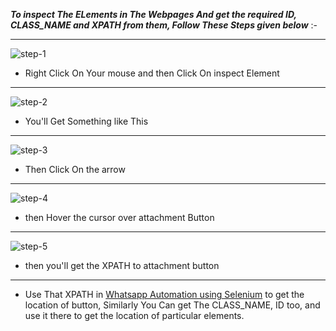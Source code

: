 ***To inspect The ELements in The Webpages And get the required ID, CLASS_NAME and XPATH from them, Follow These Steps given below*** :- 
** **
![step-1](https://github.com/SearingShot/WhatsApp_Automation/assets/121299642/9815b8ab-3956-4917-a6ab-c61078ddd981)
  - Right Click On Your mouse and then Click On inspect Element
** **
![step-2](https://github.com/SearingShot/WhatsApp_Automation/assets/121299642/21013d9b-a314-461b-adb8-50d4d86c61da)
  - You'll Get Something like This
** **
![step-3](https://github.com/SearingShot/WhatsApp_Automation/assets/121299642/5049f9e0-4a02-4343-9d8d-1a83ee5068ae)
  - Then Click On the arrow
** **
![step-4](https://github.com/SearingShot/WhatsApp_Automation/assets/121299642/cbfc0c49-d82a-4057-bdf6-84435239cb6d)
  - then Hover the cursor over attachment Button
** **
![step-5](https://github.com/SearingShot/WhatsApp_Automation/assets/121299642/1bcbd1cc-721b-4ed6-ac28-3424e5cb1fbd)
  - then you'll get the XPATH to attachment button
** **
- Use That XPATH in [Whatsapp Automation using Selenium](Whatsapp_Automation_using_Selenium.ipynb) to get the location of button, Similarly You Can get The CLASS_NAME, ID too, and use it there to get the location of particular elements.
